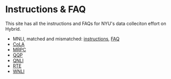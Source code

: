 # Instructions & FAQ

This site has all the instructions and FAQs for NYU's data colleciton effort on Hybrid. 
- MNLI, matched and mismatched: [instructions](https://nyu-mll.github.io/GLUE-human-performance/mnli.html), [FAQ](https://nyu-mll.github.io/GLUE-human-performance/mnli-faq.html)
- [CoLA]()
- [MRPC]()
- [QQP]()
- [QNLI](https://nyu-mll.github.io/GLUE-human-performance/qnli)
- [RTE]()
- [WNLI]()
